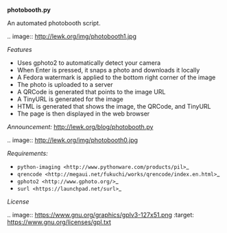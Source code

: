 **photobooth.py**

An automated photobooth script.

.. image:: http://lewk.org/img/photobooth1.jpg

*Features*

-  Uses gphoto2 to automatically detect your camera
-  When Enter is pressed, it snaps a photo and downloads it locally
-  A Fedora watermark is applied to the bottom right corner of the image
-  The photo is uploaded to a server
-  A QRCode is generated that points to the image URL
-  A TinyURL is generated for the image
-  HTML is generated that shows the image, the QRCode, and TinyURL
-  The page is then displayed in the web browser


*Announcement:* http://lewk.org/blog/photobooth.py

.. image:: http://lewk.org/img/photobooth0.jpg

*Requirements:*

- `python-imaging <http://www.pythonware.com/products/pil>`_
- `qrencode <http://megaui.net/fukuchi/works/qrencode/index.en.html>`_
- `gphoto2 <http://www.gphoto.org/>`_
- `surl <https://launchpad.net/surl>`_

*License*

.. image:: https://www.gnu.org/graphics/gplv3-127x51.png
   :target: https://www.gnu.org/licenses/gpl.txt
